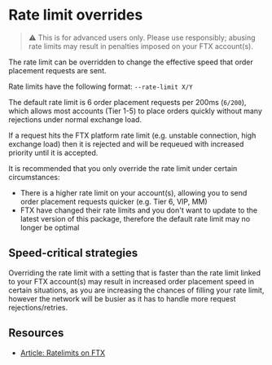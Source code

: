 # Rate limit overrides

> ⚠️ This is for advanced users only. Please use responsibly; abusing rate limits may result in penalties imposed on your FTX account(s).

The rate limit can be overridden to change the effective speed that order placement requests are sent.

Rate limits have the following format: `--rate-limit X/Y`

The default rate limit is 6 order placement requests per 200ms (`6/200`), which allows most accounts (Tier 1-5) to place orders quickly without many rejections under normal exchange load.

If a request hits the FTX platform rate limit (e.g. unstable connection, high exchange load) then it is rejected and will be requeued with increased priority until it is accepted.

It is recommended that you only override the rate limit under certain circumstances:

- There is a higher rate limit on your account(s), allowing you to send order placement requests quicker (e.g. Tier 6, VIP, MM)
- FTX have changed their rate limits and you don't want to update to the latest version of this package, therefore the default rate limit may no longer be optimal

## Speed-critical strategies

Overriding the rate limit with a setting that is faster than the rate limit linked to your FTX account(s) may result in increased order placement speed in certain situations, as you are increasing the chances of filling your rate limit, however the network will be busier as it has to handle more request rejections/retries.

## Resources

- [Article: Ratelimits on FTX](https://help.ftx.com/hc/en-us/articles/360052595091-Ratelimits-on-FTX)
